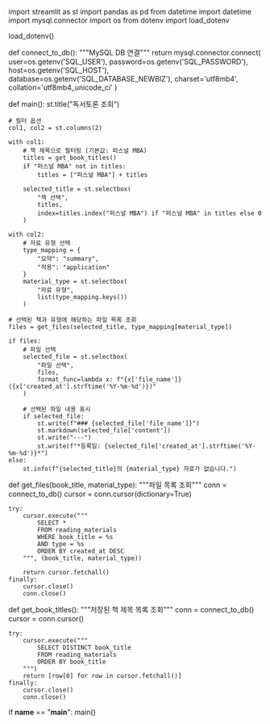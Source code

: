 import streamlit as st
import pandas as pd
from datetime import datetime
import mysql.connector
import os
from dotenv import load_dotenv

load_dotenv()

def connect_to_db():
    """MySQL DB 연결"""
    return mysql.connector.connect(
        user=os.getenv('SQL_USER'),
        password=os.getenv('SQL_PASSWORD'),
        host=os.getenv('SQL_HOST'),
        database=os.getenv('SQL_DATABASE_NEWBIZ'),
        charset='utf8mb4',
        collation='utf8mb4_unicode_ci'
    )

def main():
    st.title("독서토론 조회")
    
    # 필터 옵션
    col1, col2 = st.columns(2)
    
    with col1:
        # 책 제목으로 필터링 (기본값: 퍼스널 MBA)
        titles = get_book_titles()
        if "퍼스널 MBA" not in titles:
            titles = ["퍼스널 MBA"] + titles
        
        selected_title = st.selectbox(
            "책 선택",
            titles,
            index=titles.index("퍼스널 MBA") if "퍼스널 MBA" in titles else 0
        )
    
    with col2:
        # 자료 유형 선택
        type_mapping = {
            "요약": "summary",
            "적용": "application"
        }
        material_type = st.selectbox(
            "자료 유형",
            list(type_mapping.keys())
        )
    
    # 선택된 책과 유형에 해당하는 파일 목록 조회
    files = get_files(selected_title, type_mapping[material_type])
    
    if files:
        # 파일 선택
        selected_file = st.selectbox(
            "파일 선택",
            files,
            format_func=lambda x: f"{x['file_name']} ({x['created_at'].strftime('%Y-%m-%d')})"
        )
        
        # 선택된 파일 내용 표시
        if selected_file:
            st.write(f"### {selected_file['file_name']}")
            st.markdown(selected_file['content'])
            st.write("---")
            st.write(f"*등록일: {selected_file['created_at'].strftime('%Y-%m-%d')}*")
    else:
        st.info(f"{selected_title}의 {material_type} 자료가 없습니다.")

def get_files(book_title, material_type):
    """파일 목록 조회"""
    conn = connect_to_db()
    cursor = conn.cursor(dictionary=True)
    
    try:
        cursor.execute("""
            SELECT *
            FROM reading_materials
            WHERE book_title = %s
            AND type = %s
            ORDER BY created_at DESC
        """, (book_title, material_type))
        
        return cursor.fetchall()
    finally:
        cursor.close()
        conn.close()

def get_book_titles():
    """저장된 책 제목 목록 조회"""
    conn = connect_to_db()
    cursor = conn.cursor()
    
    try:
        cursor.execute("""
            SELECT DISTINCT book_title
            FROM reading_materials
            ORDER BY book_title
        """)
        return [row[0] for row in cursor.fetchall()]
    finally:
        cursor.close()
        conn.close()

if __name__ == "__main__":
    main() 